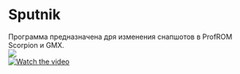 # Sputnik  
Программа предназначена дря изменения снапшотов в ProfROM Scorpion и GMX.  
![](https://www.youtube.com/watch?v=7sQcda_H0Sw)  
[![Watch the video](https://img.youtube.com/watch?v=7sQcda_H0Sw/maxresdefault.jpg)](https://www.youtube.com/watch?v=7sQcda_H0Sw)

